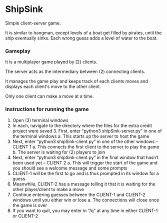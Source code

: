 # ShipSink
Simple client-server game. 

It is similar to hangman, except levels of a boat get filled by pirates, until the ship eventually sinks. 
Each wrong guess adds a level of water to the boat. 

### Gameplay
It is a multiplayer game played by (2) clients. 

The server acts as the intermediary between (2) connecting clients.  

It manages the game play and keeps track of each clients moves and displays each client's move to the other client.  

Only one client can make a move at a time. 

### Instructions for running the game
1. Open (3) terminal windows
2. In each, navigate to the directory where the files for the extra credit project were saved 3. First, enter “python3 shipSink-server.py” in one of the terminal windows
a. This starts up the server to host the game
4. Next, enter “python3 shipSink-client.py” in one of the other windows – CLIENT 1
a. This connects the first client to the server to play the game
b. The server is waiting for (2) players to join
5. Next, enter “python3 shipSink-client.py” in the final window that hasn’t been used yet
– CLIENT 2
a. This will trigger the start of the game and you should see a welcome message
and some prompts
6. CLIENT-1 will be the first to go and is thus prompted in its window for a guess
7. Meanwhile, CLIENT-2 has a message telling it that it is waiting for the other player/client
to make a move
8. Continue entering guesses between the CLIENT-1 and CLIENT-2 windows until you
either win or lose
a. The connections will close once the game is over
9. If you want to quit, you may enter in “/q” at any time in either CLIENT-1 or CLIENT-2
